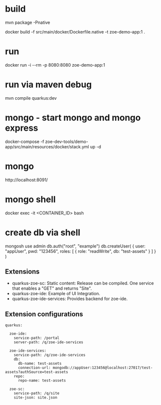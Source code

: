 # build
mvn package -Pnative

docker build -f src/main/docker/Dockerfile.native -t zoe-demo-app:1 .

# run
docker run -i --rm -p 8080:8080 zoe-demo-app:1

# run via maven debug
mvn compile quarkus:dev

# mongo - start mongo and mongo express 
docker-compose -f zoe-dev-tools/demo-app/src/main/resources/docker/stack.yml up -d

# mongo

http://localhost:8091/

# mongo shell
docker exec -it <CONTAINER_ID> bash

# create db via shell
mongosh
use admin
db.auth("root", "example")
db.createUser( { user: "appUser", pwd: "123456", roles: [ { role: "readWrite", db: "test-assets" } ] } )


## Extensions

* quarkus-zoe-sc: Static content: Release can be compiled. One service that enables a "GET" and returns "Site".
* quarkus-zoe-ide: Example of UI Integration. 
* quarkus-zoe-ide-services: Provides backend for zoe-ide.

## Extension configurations

```
quarkus:

  zoe-ide:
    service-path: /portal
    server-path: /q/zoe-ide-services

  zoe-ide-services:
    service-path: /q/zoe-ide-services
    db:
      db-name: test-assets
      connection-url: mongodb://appUser:123456@localhost:27017/test-assets?authSource=test-assets
    repo:
      repo-name: test-assets

  zoe-sc:
    service-path: /q/site
    site-json: site.json
    
```
    